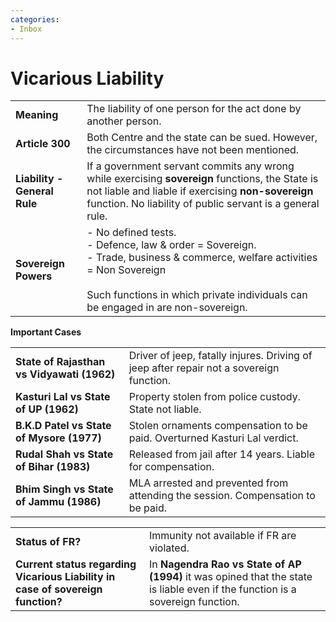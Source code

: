```yaml
---
categories:
- Inbox
---
```

# Vicarious Liability

  

|     |     |
| --- | --- |
| **Meaning** | The liability of one person for the act done by another person. |
| **Article 300** | Both Centre and the state can be sued. However, the circumstances have not been mentioned. |
| **Liability - General Rule** | If a government servant commits any wrong while exercising **sovereign** functions, the State is not liable and liable if exercising **non-sovereign** function. No liability of public servant is a general rule. |
| **Sovereign Powers** | - No defined tests.<br>- Defence, law & order = Sovereign.<br>- Trade, business & commerce, welfare activities = Non Sovereign<br><br>Such functions in which private individuals can be engaged in are non-sovereign. |

  

**Important Cases**

|     |     |
| --- | --- |
| **State of Rajasthan vs Vidyawati (1962)** | Driver of jeep, fatally injures. Driving of jeep after repair not a sovereign function. |
| **Kasturi Lal vs State of UP (1962)** | Property stolen from police custody. State not liable. |
| **B.K.D Patel vs State of Mysore (1977)** | Stolen ornaments compensation to be paid. Overturned Kasturi Lal verdict. |
| **Rudal Shah vs State of Bihar (1983)** | Released from jail after 14 years. Liable for compensation. |
| **Bhim Singh vs State of Jammu (1986)** | MLA arrested and prevented from attending the session. Compensation to be paid. |

|     |     |
| --- | --- |
| **Status of FR?** | Immunity not available if FR are violated. |
| **Current status regarding Vicarious Liability in case of sovereign function?** | In **Nagendra Rao vs State of AP (1994)** it was opined that the state is liable even if the function is a sovereign function. |
